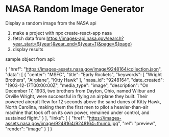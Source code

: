 # NASA Random Image Generator
 Display a random image from the NASA api

1) make a project with npx create-react-app nasa
2) fetch data from https://images-api.nasa.gov/search?year_start=${year}&year_end=${year+1}&page=${page}
3) display results


sample object from api:

{
        "href": "https://images-assets.nasa.gov/image/9248164/collection.json",
        "data": [
          {
            "center": "MSFC",
            "title": "Early Rockets",
            "keywords": [
              "Wright Brothers",
              "Airplane",
              "Kitty Hawk"
            ],
            "nasa_id": "9248164",
            "date_created": "1903-12-17T00:00:00Z",
            "media_type": "image",
            "description": "On December 17, 1903, two brothers from Dayton, Ohio, named Wilbur and Orville Wright, were successful in flying an airplane they built. Their powered aircraft flew for 12 seconds above the sand dunes of Kitty Hawk, North Carolina, making them the first men to pilot a heavier-than-air machine that took off on its own power, remained under control, and sustained flight."
          }
        ],
        "links": [
          {
            "href": "https://images-assets.nasa.gov/image/9248164/9248164~thumb.jpg",
            "rel": "preview",
            "render": "image"
          }
        ]
      }